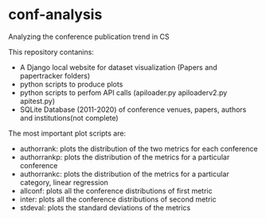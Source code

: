 # conf-analysis
Analyzing the conference publication trend in CS

This repository contanins: 
- A Django local website for dataset visualization (Papers and papertracker folders)
- python scripts to produce plots
- python scripts to perfom API calls (apiloader.py apiloaderv2.py apitest.py)
- SQLite Database (2011-2020) of conference venues, papers, authors and institutions(not complete)

The most important plot scripts are:
- authorrank: plots the distribution of the two metrics for each conference
- authorrankp: plots the distribution of the metrics for a particular conference
- authorrankc: plots the distribution of the metrics for a particular category, linear regression
- allconf: plots all the conference distributions of first metric
- inter: plots all the conference distributions of second metric
- stdeval: plots the standard deviations of the metrics
